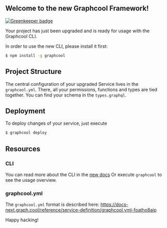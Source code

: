 ## Welcome to the new Graphcool Framework!

[![Greenkeeper badge](https://badges.greenkeeper.io/kdichev/vili-by-the-sea-api.svg)](https://greenkeeper.io/)

Your project has just been upgraded and is ready for usage with the Graphcool CLI.

In order to use the new CLI, please install it first:
```sh
$ npm install -g graphcool
```

## Project Structure
The central configuration of your upgraded Service lives in the `graphcool.yml`.
There, all your permissions, functions and types are tied together.
You can find your schema in the `types.graphql`.

## Deployment
To deploy changes of your service, just execute
```sh
$ graphcool deploy
```

## Resources
### CLI
You can read more about the CLI in the [new docs](https://docs-next.graph.cool/reference/graphcool-cli/overview-zboghez5go)
Or execute `graphcool` to see the usage overview.
### graphcool.yml
The `graphcool.yml` format is described here: https://docs-next.graph.cool/reference/service-definition/graphcool.yml-foatho8aip

Happy hacking!
